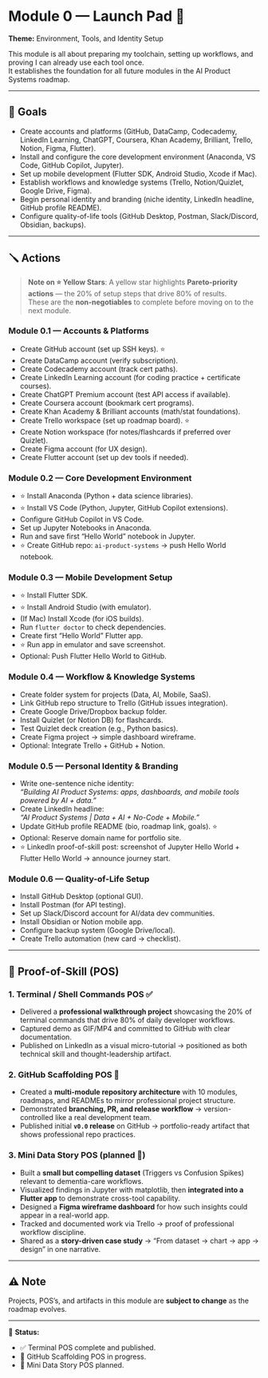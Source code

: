 # Module 0 — Launch Pad 🚀

**Theme:** Environment, Tools, and Identity Setup  

This module is all about preparing my toolchain, setting up workflows, and proving I can already use each tool once.  
It establishes the foundation for all future modules in the AI Product Systems roadmap.  

---

## 🎯 Goals
- Create accounts and platforms (GitHub, DataCamp, Codecademy, LinkedIn Learning, ChatGPT, Coursera, Khan Academy, Brilliant, Trello, Notion, Figma, Flutter).  
- Install and configure the core development environment (Anaconda, VS Code, GitHub Copilot, Jupyter).  
- Set up mobile development (Flutter SDK, Android Studio, Xcode if Mac).  
- Establish workflows and knowledge systems (Trello, Notion/Quizlet, Google Drive, Figma).  
- Begin personal identity and branding (niche identity, LinkedIn headline, GitHub profile README).  
- Configure quality-of-life tools (GitHub Desktop, Postman, Slack/Discord, Obsidian, backups).  

---

## 🪛 Actions

> **Note on ⭐ Yellow Stars**: A yellow star highlights **Pareto-priority actions** — the 20% of setup steps that drive 80% of results.  
> These are the **non-negotiables** to complete before moving on to the next module.

### Module 0.1 — Accounts & Platforms
- Create GitHub account (set up SSH keys). ⭐  
- Create DataCamp account (verify subscription).  
- Create Codecademy account (track cert paths).  
- Create LinkedIn Learning account (for coding practice + certificate courses).  
- Create ChatGPT Premium account (test API access if available).  
- Create Coursera account (bookmark cert programs).  
- Create Khan Academy & Brilliant accounts (math/stat foundations).  
- Create Trello workspace (set up roadmap board). ⭐  
- Create Notion workspace (for notes/flashcards if preferred over Quizlet).  
- Create Figma account (for UX design).  
- Create Flutter account (set up dev tools if needed).  

### Module 0.2 — Core Development Environment
- ⭐ Install Anaconda (Python + data science libraries).  
- ⭐ Install VS Code (Python, Jupyter, GitHub Copilot extensions).  
- Configure GitHub Copilot in VS Code.  
- Set up Jupyter Notebooks in Anaconda.  
- Run and save first “Hello World” notebook in Jupyter.  
- ⭐ Create GitHub repo: `ai-product-systems` → push Hello World notebook.  

### Module 0.3 — Mobile Development Setup
- ⭐ Install Flutter SDK.  
- ⭐ Install Android Studio (with emulator).  
- (If Mac) Install Xcode (for iOS builds).  
- Run `flutter doctor` to check dependencies.  
- Create first “Hello World” Flutter app.  
- ⭐ Run app in emulator and save screenshot.  
- Optional: Push Flutter Hello World to GitHub.  

### Module 0.4 — Workflow & Knowledge Systems
- Create folder system for projects (Data, AI, Mobile, SaaS).  
- Link GitHub repo structure to Trello (GitHub issues integration).  
- Create Google Drive/Dropbox backup folder.  
- Install Quizlet (or Notion DB) for flashcards.  
- Test Quizlet deck creation (e.g., Python basics).  
- Create Figma project → simple dashboard wireframe.  
- Optional: Integrate Trello + GitHub + Notion.  

### Module 0.5 — Personal Identity & Branding
- Write one-sentence niche identity:  
  *“Building AI Product Systems: apps, dashboards, and mobile tools powered by AI + data.”*  
- Create LinkedIn headline:  
  *“AI Product Systems | Data + AI + No-Code + Mobile.”*  
- Update GitHub profile README (bio, roadmap link, goals). ⭐  
- Optional: Reserve domain name for portfolio site.  
- ⭐ LinkedIn proof-of-skill post: screenshot of Jupyter Hello World + Flutter Hello World → announce journey start.  

### Module 0.6 — Quality-of-Life Setup
- Install GitHub Desktop (optional GUI).  
- Install Postman (for API testing).  
- Set up Slack/Discord account for AI/data dev communities.  
- Install Obsidian or Notion mobile app.  
- Configure backup system (Google Drive/local).  
- Create Trello automation (new card → checklist).  

---

## 🧩 Proof-of-Skill (POS)

### 1. Terminal / Shell Commands POS ✅  
- Delivered a **professional walkthrough project** showcasing the 20% of terminal commands that drive 80% of daily developer workflows.  
- Captured demo as GIF/MP4 and committed to GitHub with clear documentation.  
- Published on LinkedIn as a visual micro-tutorial → positioned as both technical skill and thought-leadership artifact.  

### 2. GitHub Scaffolding POS 🚧  
- Created a **multi-module repository architecture** with 10 modules, roadmaps, and READMEs to mirror professional project structure.  
- Demonstrated **branching, PR, and release workflow** → version-controlled like a real development team.  
- Published initial **`v0.0` release** on GitHub → portfolio-ready artifact that shows professional repo practices.  

### 3. Mini Data Story POS (planned 🎯)  
- Built a **small but compelling dataset** (Triggers vs Confusion Spikes) relevant to dementia-care workflows.  
- Visualized findings in Jupyter with matplotlib, then **integrated into a Flutter app** to demonstrate cross-tool capability.  
- Designed a **Figma wireframe dashboard** for how such insights could appear in a real-world app.  
- Tracked and documented work via Trello → proof of professional workflow discipline.  
- Shared as a **story-driven case study** → “From dataset → chart → app → design” in one narrative.  

---

## ⚠️ Note
Projects, POS’s, and artifacts in this module are **subject to change** as the roadmap evolves.  

---

📌 **Status:**  
- ✅ Terminal POS complete and published.  
- 🚧 GitHub Scaffolding POS in progress.  
- 🎯 Mini Data Story POS planned.  
